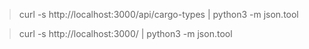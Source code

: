 > curl -s http://localhost:3000/api/cargo-types | python3 -m json.tool

> curl -s http://localhost:3000/ | python3 -m json.tool